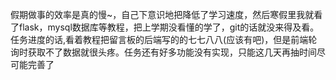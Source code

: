 假期做事的效率是真的慢~，自己下意识地把降低了学习速度，然后寒假里我就看了flask，mysql数据库等教程，把上学期没看懂的学了，git的话就没来得及看。任务进度的话,看着教程把留言板的后端写的的七七八八(应该有吧)，但是前端轮询时获取不了数据就很头疼。任务还有好多功能没有实现，只能这几天再抽时间尽可能完善了
